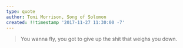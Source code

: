 ```yaml
---
type: quote
author: Toni Morrison, Song of Solomon
created: !!timestamp '2017-11-27 11:30:00 -7'
---
```

> You wanna fly, you got to give up the shit that weighs you down.
